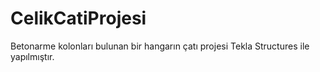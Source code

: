 # CelikCatiProjesi
Betonarme kolonları bulunan bir hangarın çatı projesi Tekla Structures ile yapılmıştır.
